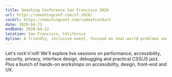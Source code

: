 ```yaml
---
title: Smashing Conference San Francisco 2020
url: https://smashingconf.com/sf-2020/
cocUrl: https://smashingconf.com/codeofconduct
date: 2020-04-21
endDate: 2020-04-22
location: San Francisco, California
byline: A friendly, inclusive event, focused on real-world problems and solutions.
---
```


Let's rock'n'roll! We'll explore live sessions on performance, accessibility, security, privacy, interface design, debugging and practical CSS/JS jazz. Plus a bunch of hands-on workshops on accessibility, design, front-end and UX.
